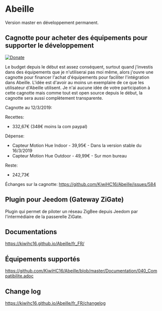 # Abeille

Version master en développement permanent.

## Cagnotte pour acheter des équipements pour supporter le développement

[![Donate](https://img.shields.io/badge/Donate-PayPal-green.svg)](https://paypal.me/KiwiHC16)

Le budget depuis le début est assez conséquent, surtout quand j'investis dans des équipements que je n'utiliserai pas moi même, alors j'ouvre une cagnotte pour financer l'achat d'équipements pour faciliter l'intégration dans Abeille. L'idée est d'avoir au moins un exemplaire de ce que les utilisateur d'Abeille utilisent.
Je n'ai aucune idée de votre participation à cette cagnotte mais comme tout est open source depuis le début, la cagnotte sera aussi complètement transparente.

Cagnotte au 12/3/2019: 

Recettes:

* 332,67€ (348€ moins la com paypal)

Dépense: 

* Capteur Motion Hue Indoor - 39,95€ - Dans la version stable du 16/3/2019
* Capteur Motion Hue Outdoor - 49,99€ - Sur mon bureau

Reste:

* 242,73€

Échanges sur la cagnotte: https://github.com/KiwiHC16/Abeille/issues/584

## Plugin pour Jeedom (Gateway ZiGate)

Plugin qui permet de piloter un réseau ZigBee depuis Jeedom par l'intermédiaire de la passerelle ZiGate.

## Documentations

https://kiwihc16.github.io/Abeille/fr_FR/

## Équipements supportés

https://github.com/KiwiHC16/Abeille/blob/master/Documentation/040_Compatibilite.adoc

## Change log

https://kiwihc16.github.io/Abeille/fr_FR/changelog
